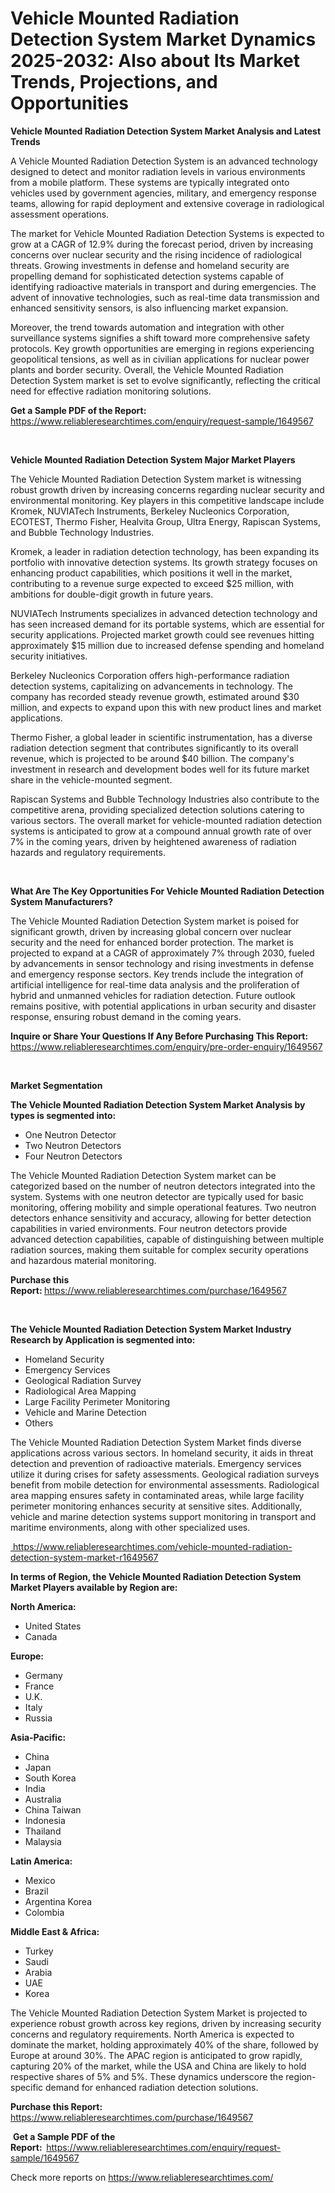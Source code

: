 <p><h1>Vehicle Mounted Radiation Detection System Market Dynamics 2025-2032: Also about Its Market Trends, Projections, and Opportunities</h1></p><p><strong>Vehicle Mounted Radiation Detection System Market Analysis and Latest Trends</strong></p>
<p><p>A Vehicle Mounted Radiation Detection System is an advanced technology designed to detect and monitor radiation levels in various environments from a mobile platform. These systems are typically integrated onto vehicles used by government agencies, military, and emergency response teams, allowing for rapid deployment and extensive coverage in radiological assessment operations. </p><p>The market for Vehicle Mounted Radiation Detection Systems is expected to grow at a CAGR of 12.9% during the forecast period, driven by increasing concerns over nuclear security and the rising incidence of radiological threats. Growing investments in defense and homeland security are propelling demand for sophisticated detection systems capable of identifying radioactive materials in transport and during emergencies. The advent of innovative technologies, such as real-time data transmission and enhanced sensitivity sensors, is also influencing market expansion.</p><p>Moreover, the trend towards automation and integration with other surveillance systems signifies a shift toward more comprehensive safety protocols. Key growth opportunities are emerging in regions experiencing geopolitical tensions, as well as in civilian applications for nuclear power plants and border security. Overall, the Vehicle Mounted Radiation Detection System market is set to evolve significantly, reflecting the critical need for effective radiation monitoring solutions.</p></p>
<p><strong>Get a Sample PDF of the Report:&nbsp;</strong> <a href="https://www.reliableresearchtimes.com/enquiry/request-sample/1649567?utm_campaign=2186&utm_medium=2&utm_source=Github&utm_content=ia&utm_term=26032025&utm_id=vehicle-mounted-radiation-detection-system">https://www.reliableresearchtimes.com/enquiry/request-sample/1649567</a></p>
<p>&nbsp;</p>
<p><strong>Vehicle Mounted Radiation Detection System Major Market Players</strong></p>
<p><p>The Vehicle Mounted Radiation Detection System market is witnessing robust growth driven by increasing concerns regarding nuclear security and environmental monitoring. Key players in this competitive landscape include Kromek, NUVIATech Instruments, Berkeley Nucleonics Corporation, ECOTEST, Thermo Fisher, Healvita Group, Ultra Energy, Rapiscan Systems, and Bubble Technology Industries.</p><p>Kromek, a leader in radiation detection technology, has been expanding its portfolio with innovative detection systems. Its growth strategy focuses on enhancing product capabilities, which positions it well in the market, contributing to a revenue surge expected to exceed $25 million, with ambitions for double-digit growth in future years.</p><p>NUVIATech Instruments specializes in advanced detection technology and has seen increased demand for its portable systems, which are essential for security applications. Projected market growth could see revenues hitting approximately $15 million due to increased defense spending and homeland security initiatives.</p><p>Berkeley Nucleonics Corporation offers high-performance radiation detection systems, capitalizing on advancements in technology. The company has recorded steady revenue growth, estimated around $30 million, and expects to expand upon this with new product lines and market applications.</p><p>Thermo Fisher, a global leader in scientific instrumentation, has a diverse radiation detection segment that contributes significantly to its overall revenue, which is projected to be around $40 billion. The company's investment in research and development bodes well for its future market share in the vehicle-mounted segment.</p><p>Rapiscan Systems and Bubble Technology Industries also contribute to the competitive arena, providing specialized detection solutions catering to various sectors. The overall market for vehicle-mounted radiation detection systems is anticipated to grow at a compound annual growth rate of over 7% in the coming years, driven by heightened awareness of radiation hazards and regulatory requirements.</p></p>
<p>&nbsp;</p>
<p><strong>What Are The Key Opportunities For Vehicle Mounted Radiation Detection System Manufacturers?</strong></p>
<p><p>The Vehicle Mounted Radiation Detection System market is poised for significant growth, driven by increasing global concern over nuclear security and the need for enhanced border protection. The market is projected to expand at a CAGR of approximately 7% through 2030, fueled by advancements in sensor technology and rising investments in defense and emergency response sectors. Key trends include the integration of artificial intelligence for real-time data analysis and the proliferation of hybrid and unmanned vehicles for radiation detection. Future outlook remains positive, with potential applications in urban security and disaster response, ensuring robust demand in the coming years.</p></p>
<p><strong>Inquire or Share Your Questions If Any Before Purchasing This Report:</strong> <a href="https://www.reliableresearchtimes.com/enquiry/pre-order-enquiry/1649567?utm_campaign=2186&utm_medium=2&utm_source=Github&utm_content=ia&utm_term=26032025&utm_id=vehicle-mounted-radiation-detection-system">https://www.reliableresearchtimes.com/enquiry/pre-order-enquiry/1649567</a></p>
<p>&nbsp;</p>
<p><strong>Market Segmentation</strong></p>
<p><strong>The Vehicle Mounted Radiation Detection System Market Analysis by types is segmented into:</strong></p>
<p><ul><li>One Neutron Detector</li><li>Two Neutron Detectors</li><li>Four Neutron Detectors</li></ul></p>
<p><p>The Vehicle Mounted Radiation Detection System market can be categorized based on the number of neutron detectors integrated into the system. Systems with one neutron detector are typically used for basic monitoring, offering mobility and simple operational features. Two neutron detectors enhance sensitivity and accuracy, allowing for better detection capabilities in varied environments. Four neutron detectors provide advanced detection capabilities, capable of distinguishing between multiple radiation sources, making them suitable for complex security operations and hazardous material monitoring.</p></p>
<p><strong>Purchase this Report:&nbsp;</strong><a href="https://www.reliableresearchtimes.com/purchase/1649567?utm_campaign=2186&utm_medium=2&utm_source=Github&utm_content=ia&utm_term=26032025&utm_id=vehicle-mounted-radiation-detection-system">https://www.reliableresearchtimes.com/purchase/1649567</a></p>
<p>&nbsp;</p>
<p><strong>The Vehicle Mounted Radiation Detection System Market Industry Research by Application is segmented into:</strong></p>
<p><ul><li>Homeland Security</li><li>Emergency Services</li><li>Geological Radiation Survey</li><li>Radiological Area Mapping</li><li>Large Facility Perimeter Monitoring</li><li>Vehicle and Marine Detection</li><li>Others</li></ul></p>
<p><p>The Vehicle Mounted Radiation Detection System Market finds diverse applications across various sectors. In homeland security, it aids in threat detection and prevention of radioactive materials. Emergency services utilize it during crises for safety assessments. Geological radiation surveys benefit from mobile detection for environmental assessments. Radiological area mapping ensures safety in contaminated areas, while large facility perimeter monitoring enhances security at sensitive sites. Additionally, vehicle and marine detection systems support monitoring in transport and maritime environments, along with other specialized uses.</p></p>
<p><a href="https://www.reliableresearchtimes.com/vehicle-mounted-radiation-detection-system-market-r1649567?utm_campaign=2186&utm_medium=2&utm_source=Github&utm_content=ia&utm_term=26032025&utm_id=vehicle-mounted-radiation-detection-system">&nbsp;https://www.reliableresearchtimes.com/vehicle-mounted-radiation-detection-system-market-r1649567</a></p>
<p><strong>In terms of Region, the Vehicle Mounted Radiation Detection System Market Players available by Region are:</strong></p>
<p>
    <p> <strong> North America: </strong>
        <ul>
            <li>United States</li>
            <li>Canada</li>
        </ul>
        </p> 
    <p> <strong> Europe: </strong>
        <ul>
            <li>Germany</li>
            <li>France</li>
            <li>U.K.</li>
            <li>Italy</li>
            <li>Russia</li>
        </ul>
        </p> 
    <p> <strong> Asia-Pacific: </strong>
        <ul>
            <li>China</li>
            <li>Japan</li>
            <li>South Korea</li>
            <li>India</li>
            <li>Australia</li>
            <li>China Taiwan</li>
            <li>Indonesia</li>
            <li>Thailand</li>
            <li>Malaysia</li>
        </ul>
        </p> 
    <p> <strong> Latin America: </strong>
        <ul>
            <li>Mexico</li>
            <li>Brazil</li>
            <li>Argentina Korea</li>
            <li>Colombia</li>
        </ul>
        </p> 
    <p> <strong> Middle East & Africa: </strong>
        <ul>
            <li>Turkey</li>
            <li>Saudi</li>
            <li>Arabia</li>
            <li>UAE</li>
            <li>Korea</li>
        </ul>
    </p>
    </p>
<p><p>The Vehicle Mounted Radiation Detection System Market is projected to experience robust growth across key regions, driven by increasing security concerns and regulatory requirements. North America is expected to dominate the market, holding approximately 40% of the share, followed by Europe at around 30%. The APAC region is anticipated to grow rapidly, capturing 20% of the market, while the USA and China are likely to hold respective shares of 5% and 5%. These dynamics underscore the region-specific demand for enhanced radiation detection solutions.</p></p>
<p><strong>Purchase this Report: </strong><a href="https://www.reliableresearchtimes.com/purchase/1649567?utm_campaign=2186&utm_medium=2&utm_source=Github&utm_content=ia&utm_term=26032025&utm_id=vehicle-mounted-radiation-detection-system">https://www.reliableresearchtimes.com/purchase/1649567</a></p>
<p>&nbsp;<strong>Get a Sample PDF of the Report:&nbsp;&nbsp;</strong><a href="https://www.reliableresearchtimes.com/enquiry/request-sample/1649567?utm_campaign=2186&utm_medium=2&utm_source=Github&utm_content=ia&utm_term=26032025&utm_id=vehicle-mounted-radiation-detection-system">https://www.reliableresearchtimes.com/enquiry/request-sample/1649567</a></p>
<p><strong></strong></p>
<p>Check more reports on <a href="https://www.reliableresearchtimes.com/?utm_campaign=2186&utm_medium=2&utm_source=Github&utm_content=ia&utm_term=26032025&utm_id=vehicle-mounted-radiation-detection-system">https://www.reliableresearchtimes.com/</a></p>